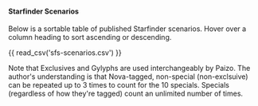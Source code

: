 #### Starfinder Scenarios

Below is a sortable table of published Starfinder scenarios. Hover over a column heading to sort ascending or descending. 

<!-- Need to add this div before the table to make it sortable because you can't add a class -->
<div class="sortable-table"></div> 

{{ read_csv('sfs-scenarios.csv') }}

Note that Exclusives and Gylyphs are used interchangeably by Paizo. The author's understanding is that Nova-tagged, non-special (non-exclsuive) can be repeated up to 3 times to count for the 10 specials. Specials (regardless of how they're tagged) count an unlimited number of times.